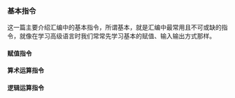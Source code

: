 ### 基本指令
这一篇主要介绍汇编中的基本指令，所谓基本，就是汇编中最常用且不可或缺的指令，就像在学习高级语言时我们常常先学习基本的赋值、输入输出方式那样。
#### 赋值指令

#### 算术运算指令

#### 逻辑运算指令